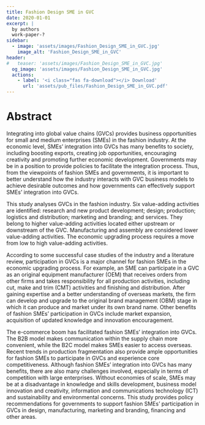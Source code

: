 ```yaml
---
title: Fashion Design SME in GVC
date: 2020-01-01
excerpt: |
  by authors
  work-paper-?
sidebar:
  - image: 'assets/images/Fashion_Design_SME_in_GVC.jpg'
    image_alt: 'Fashion_Design_SME_in_GVC'
header:
#   teaser: 'assets/images/Fashion_Design_SME_in_GVC.jpg'
  og_image: 'assets/images/Fashion_Design_SME_in_GVC.jpg'
  actions:
    - label: '<i class="fas fa-download"></i> Download'
      url: 'assets/pub_files/Fashion_Design_SME_in_GVC.pdf'
---
```

# Abstract

Integrating into global value chains (GVCs) provides business opportunities for small and medium enterprises (SMEs) in the fashion industry. At the economic level, SMEs’ integration into GVCs has many benefits to society, including boosting exports, creating job opportunities, encouraging creativity and promoting further economic development. Governments may be in a position to provide policies to facilitate the integration process. Thus, from the viewpoints of fashion SMEs and governments, it is important to better understand how the industry interacts with GVC business models to achieve desirable outcomes and how governments can effectively support SMEs’ integration into GVCs.

This study analyses GVCs in the fashion industry. Six value-adding activities are identified: research and new product development; design; production; logistics and distribution; marketing and branding; and services. They belong to higher value-adding activities located either upstream or downstream of the GVC. Manufacturing and assembly are considered lower value-adding activities. The economic upgrading process requires a move from low to high value-adding activities.

According to some successful case studies of the industry and a literature review, participation in GVCs is a major channel for fashion SMEs in the economic upgrading process. For example, an SME can participate in a GVC as an original equipment manufacturer (OEM) that receives orders from other firms and takes responsibility for all production activities, including cut, make and trim (CMT) activities and finishing and distribution. After gaining expertise and a better understanding of overseas markets, the firm can develop and upgrade to the original brand management (OBM) stage in which it can produce and market under its own brand name. Other benefits of fashion SMEs’ participation in GVCs include market expansion, acquisition of updated knowledge and innovation encouragement.

The e-commerce boom has facilitated fashion SMEs’ integration into GVCs. The B2B model makes communication within the supply chain more convenient, while the B2C model makes SMEs easier to access overseas. Recent trends in production fragmentation also provide ample opportunities for fashion SMEs to participate in GVCs and experience core competitiveness. Although fashion SMEs’ integration into GVCs has many benefits, there are also many challenges involved, especially in terms of competition with large enterprises. Without economies of scale, SMEs may be at a disadvantage in knowledge and skills development, business model innovation and creativity, information and communications technology (ICT) and sustainability and environmental concerns. This study provides policy recommendations for governments to support fashion SMEs’ participation in GVCs in design, manufacturing, marketing and branding, financing and other areas.